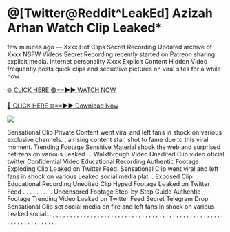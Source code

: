 # @[Twitter@Reddit^LeakEd] Azizah Arhan Watch Clip Leaked\*

few minutes ago — Xxxx Hot Clips Secret Recording Updated archive of Xxxx NSFW Videos Secret Recording recently started on Patreon sharing explicit media. Internet personality Xxxx Explicit Content Hidden Video frequently posts quick clips and seductive pictures on viral sites for a while now.

[🌐 CLICK HERE 🟢==►► WATCH NOW](https://tinyurl.com/topvvv?st=viral&si=gh)

[🔴 CLICK HERE 🌐==►► Download Now](https://tinyurl.com/topvvv?st=viral&si=gh)

[![](https://t4.ftcdn.net/jpg/00/89/87/57/360_F_89875724_hMf6q0pOUbIm38tYOeJTOKDftmRMQnny.jpg)](https://tinyurl.com/topvvv?st=viral&si=gh)

Sensational Clip Private Content went viral and left fans in shock on various exclusive channels. , a rising content star, shot to fame due to this viral moment. Trending Footage Sensitive Material shook the web and surprised netizens on various Leaked … Walkthrough Video Unedited Clip video oficial twitter Confidential Video Educational Recording Authentic Footage Exploding Clip L𝚎aked on Twitter Feed. Sensational Clip went viral and left fans in shock on various Leaked social media plat… Exposed Clip Educational Recording Unedited Clip Hyped Footage L𝚎aked on Twitter Feed . . . . . . . . . Uncensored Footage Step-by-Step Guide Authentic Footage Trending Video L𝚎aked on Twitter Feed Secret Telegram Drop Sensational Clip set social media on fire and left fans in shock on various Leaked social… , , , , , , , , , , , , , , , , , , , , , , , , , , , , , , , , , , , , , , , , , , , , , , , , , , , , , , , , , , , , , , , , ,
